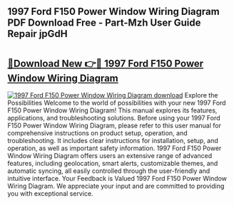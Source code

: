 ## 1997 Ford F150 Power Window Wiring Diagram PDF Download Free - Part-Mzh User Guide Repair jpGdH

# <h2><a href="http://dftvca1.blite.top/?on=1997+Ford+F150+Power+Window+Wiring+Diagram">🔗Download New 👉🔴 1997 Ford F150 Power Window Wiring Diagram</a></h2>

[![1997 Ford F150 Power Window Wiring Diagram download](https://i.imgur.com/lujVjoI.png)](http://dftvca1.blite.top/?on=1997+Ford+F150+Power+Window+Wiring+Diagram)
Explore the Possibilities Welcome to the world of possibilities with your new 1997 Ford F150 Power Window Wiring Diagram! This manual explores its features, applications, and troubleshooting solutions. Before using your 1997 Ford F150 Power Window Wiring Diagram, please refer to this user manual for comprehensive instructions on product setup, operation, and troubleshooting. It includes clear instructions for installation, setup, and operation, as well as important safety information. 1997 Ford F150 Power Window Wiring Diagram offers users an extensive range of advanced features, including geolocation, smart alerts, customizable themes, and automatic syncing, all easily controlled through the user-friendly and intuitive interface. Your Feedback is Valued 1997 Ford F150 Power Window Wiring Diagram. We appreciate your input and are committed to providing you with exceptional service.
